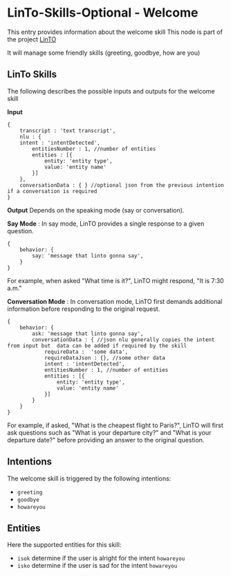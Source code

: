 # LinTo-Skills-Optional - Welcome
This entry provides information about the welcome skill
This node is part of the project [LinTO](https://linto.ai/)

It will manage some friendly skills (greeting, goodbye, how are you)

## LinTo Skills
The following describes the possible inputs and outputs for the welcome skill

**Input**
```
{
    transcript : 'text transcript',
    nlu : {
    intent : 'intentDetected',
        entitiesNumber : 1, //number of entities
        entities : [{
            entity: 'entity type',
            value: 'entity name'
        }]
    },
    conversationData : { } //optional json from the previous intention if a conversation is required
}
```

**Output**
Depends on the speaking mode (say or conversation).

__Say Mode__ : In say mode, LinTO provides a single response to a given question.
```
{
    behavior: {
        say: 'message that linto gonna say',
    }
}
```
For example, when asked "What time is it?", LinTO might respond, "It is 7:30 a.m."

__Conversation Mode__ : In conversation mode, LinTO first demands additional information before responding to the original request.
```
{
    behavior: {
        ask: 'message that linto gonna say',
        conversationData : { //json nlu generally copies the intent from input but  data can be added if required by the skill
            requireData :  'some data',
            requireDataJson : {}, //some other data
            intent : 'intentDetected',
            entitiesNumber : 1, //number of entities
            entities : [{
                entity: 'entity type',
                value: 'entity name'
            }]
        }
    }
}
```

For example, if asked, "What is the cheapest flight to Paris?", LinTO will first ask questions such as "What is your departure city?" and "What is your departure date?" before providing an answer to the original question.

## Intentions
The welcome skill is triggered by the following intentions:
  * `greeting`
  * `goodbye`
  * `howareyou`

## Entities
Here the supported entities for this skill:
 * `isok` determine if the user is alright for the intent `howareyou`
 * `isko` determine if the user is sad for the intent `howareyou`